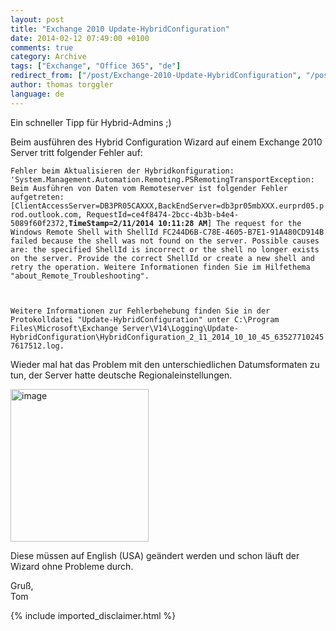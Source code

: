 ```yaml
---
layout: post
title: "Exchange 2010 Update-HybridConfiguration"
date: 2014-02-12 07:49:00 +0100
comments: true
category: Archive
tags: ["Exchange", "Office 365", "de"]
redirect_from: ["/post/Exchange-2010-Update-HybridConfiguration", "/post/exchange-2010-update-hybridconfiguration"]
author: thomas torggler
language: de
---
```

<!-- more -->
<p>Ein schneller Tipp für Hybrid-Admins ;)</p>  <p>Beim ausführen des Hybrid Configuration Wizard auf einem Exchange 2010 Server tritt folgender Fehler auf:</p>  <p><code>Fehler beim Aktualisieren der Hybridkonfiguration: 'System.Management.Automation.Remoting.PSRemotingTransportException: Beim Ausführen von Daten vom Remoteserver ist folgender Fehler aufgetreten: [ClientAccessServer=DB3PR05CAXXX,BackEndServer=db3pr05mbXXX.eurprd05.prod.outlook.com, RequestId=ce4f8474-2bcc-4b3b-b4e4-5089f60f2372,<strong>TimeStamp=2/11/2014 10:11:28 AM</strong>] The request for the Windows Remote Shell with ShellId FC244D6B-C78E-4605-B7E1-91A480CD914B failed because the shell was not found on the server. Possible causes are: the specified ShellId is incorrect or the shell no longer exists on the server. Provide the correct ShellId or create a new shell and retry the operation. Weitere Informationen finden Sie im Hilfethema &quot;about_Remote_Troubleshooting&quot;.</p>    <p>Weitere Informationen zur Fehlerbehebung finden Sie in der Protokolldatei &quot;Update-HybridConfiguration&quot; unter C:\Program Files\Microsoft\Exchange Server\V14\Logging\Update-HybridConfiguration\HybridConfiguration_2_11_2014_10_10_45_635277102457617512.log.</code></p>  <p>Wieder mal hat das Problem mit den unterschiedlichen Datumsformaten zu tun, der Server hatte deutsche Regionaleinstellungen. </p>  <p><a href="/assets/archive/image_620.png"><img title="image" style="border-top: 0px; border-right: 0px; border-bottom: 0px; border-left: 0px; display: inline" border="0" alt="image" src="/assets/archive/image_thumb_618.png" width="221" height="244" /></a> </p>  <p>Diese müssen auf English (USA) geändert werden und schon läuft der Wizard ohne Probleme durch.</p>  <p>Gruß,   <br />Tom</p>
{% include imported_disclaimer.html %}
